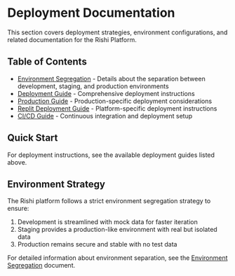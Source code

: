 # Deployment Documentation

This section covers deployment strategies, environment configurations, and related documentation for the Rishi Platform.

## Table of Contents

- [Environment Segregation](./environment-segregation.md) - Details about the separation between development, staging, and production environments
- [Deployment Guide](./deployment-guide.md) - Comprehensive deployment instructions
- [Production Guide](./production-guide.md) - Production-specific deployment considerations
- [Replit Deployment Guide](./replit-deployment-guide.md) - Platform-specific deployment instructions
- [CI/CD Guide](./ci-cd-guide.md) - Continuous integration and deployment setup

## Quick Start

For deployment instructions, see the available deployment guides listed above.

## Environment Strategy

The Rishi platform follows a strict environment segregation strategy to ensure:

1. Development is streamlined with mock data for faster iteration
2. Staging provides a production-like environment with real but isolated data
3. Production remains secure and stable with no test data

For detailed information about environment separation, see the [Environment Segregation](./environment-segregation.md) document.